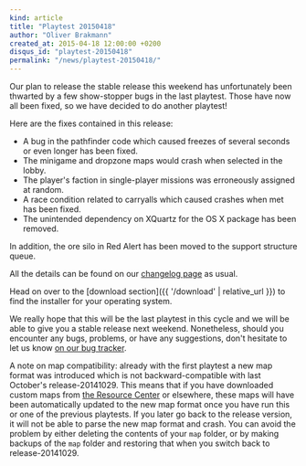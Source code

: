 ```yaml
---
kind: article
title: "Playtest 20150418"
author: "Oliver Brakmann"
created_at: 2015-04-18 12:00:00 +0200
disqus_id: "playtest-20150418"
permalink: "/news/playtest-20150418/"
---
```


Our plan to release the stable release this weekend has unfortunately been thwarted by a few show-stopper bugs in the last playtest. Those have now all been fixed, so we have decided to do another playtest!

Here are the fixes contained in this release:

  - A bug in the pathfinder code which caused freezes of several seconds or even longer has been fixed.
  - The minigame and dropzone maps would crash when selected in the lobby.
  - The player's faction in single-player missions was erroneously assigned at random.
  - A race condition related to carryalls which caused crashes when met has been fixed.
  - The unintended dependency on XQuartz for the OS X package has been removed.

In addition, the ore silo in Red Alert has been moved to the support structure queue.

All the details can be found on our [changelog page](https://github.com/OpenRA/OpenRA/wiki/Historical-Changelogs) as usual.

Head on over to the [download section]({{ '/download' | relative_url }}) to find the installer for your operating system.

We really hope that this will be the last playtest in this cycle and we will be able to give you a stable release next weekend. Nonetheless, should you encounter any bugs, problems, or have any suggestions, don't hesitate to let us know [on our bug tracker](http://bugs.openra.net).

A note on map compatibility: already with the first playtest a new map format was introduced which is not backward-compatible with last October's release-20141029. This means that if you have downloaded custom maps from [the Resource Center](http://resource.openra.net) or elsewhere, these maps will have been automatically updated to the new map format once you have run this or one of the previous playtests. If you later go back to the release version, it will not be able to parse the new map format and crash. You can avoid the problem by either deleting the contents of your `map` folder, or by making backups of the `map` folder and restoring that when you switch back to release-20141029.
